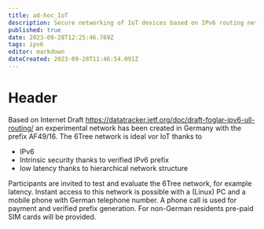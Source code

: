 ```yaml
---
title: ad-hoc_IoT
description: Secure networking of IoT devices based on IPv6 routing network
published: true
date: 2023-09-28T12:25:46.769Z
tags: ipv6
editor: markdown
dateCreated: 2023-09-28T11:46:54.091Z
---
```


# Header
Based on Internet Draft https://datatracker.ietf.org/doc/draft-foglar-ipv6-ull-routing/ an experimental network has been created in Germany with the prefix AF49/16.
The 6Tree network is ideal vor IoT thanks to
- IPv6
- Intrinsic security thanks to verified IPv6 prefix
- low latency thanks to hierarchical network structure

Participants are invited to test and evaluate the 6Tree network, for example latency.
Instant access to this network is possible with a (Linux) PC and a mobile phone with German telephone number. A phone call is used for payment and verified prefix generation. For non-German residents pre-paid SIM cards will be provided.
